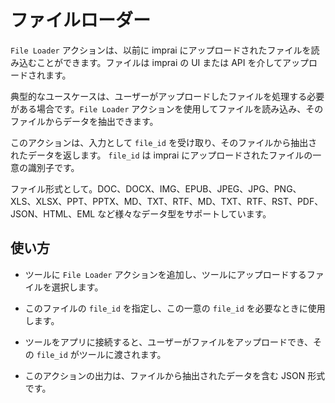 # ファイルローダー

`File Loader` アクションは、以前に imprai にアップロードされたファイルを読み込むことができます。ファイルは imprai の UI または API を介してアップロードされます。

典型的なユースケースは、ユーザーがアップロードしたファイルを処理する必要がある場合です。`File Loader` アクションを使用してファイルを読み込み、そのファイルからデータを抽出できます。

このアクションは、入力として `file_id` を受け取り、そのファイルから抽出されたデータを返します。 `file_id` は imprai にアップロードされたファイルの一意の識別子です。

ファイル形式として。DOC、DOCX、IMG、EPUB、JPEG、JPG、PNG、XLS、XLSX、PPT、PPTX、MD、TXT、RTF、MD、TXT、RTF、RST、PDF、JSON、HTML、EML など様々なデータ型をサポートしています。

## 使い方

- ツールに `File Loader` アクションを追加し、ツールにアップロードするファイルを選択します。

- このファイルの `file_id` を指定し、この一意の `file_id` を必要なときに使用します。

- ツールをアプリに接続すると、ユーザーがファイルをアップロードでき、その `file_id` がツールに渡されます。

- このアクションの出力は、ファイルから抽出されたデータを含む JSON 形式です。

<!-- **Config**

* **File ID:** ファイルの UUID、固定または変数への参照が可能です。

**Output**

* ファイルから抽出された構造化データの JSON 配列
* ファイルの種類に応じて、構造化データは異なります。例えば、PDF ファイルの場合、構造化データはページのリストで、各ページは段落のリストで、各段落は行のリストで、各行は単語のリストです。JSON ファイルの場合、構造化データは JSON オブジェクトそのものです。 -->

<!-- **Example** -->

<!-- * [File Loader](https://rebyte.ai/p/21b2295005587a5375d8/agent/bb48d1c1658b5a08917a) -->

<!-- **Error Handing**

* If the file id is invalid, or the file is not supported, the action will return an empty array. -->

<!-- ## サンプルツール

- [ファイルローダー](https://rebyte.ai/p/21b2295005587a5375d8/callable/bb48d1c1658b5a08917a/editor) -->
